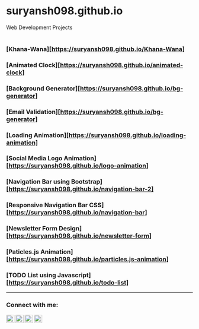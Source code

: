 # suryansh098.github.io
Web Development Projects
<br/>
<br/>

### [Khana-Wana][https://suryansh098.github.io/Khana-Wana]
### [Animated Clock][https://suryansh098.github.io/animated-clock]
### [Background Generator][https://suryansh098.github.io/bg-generator]
### [Email Validation][https://suryansh098.github.io/bg-generator]
### [Loading Animation][https://suryansh098.github.io/loading-animation]
### [Social Media Logo Animation][https://suryansh098.github.io/logo-animation]
### [Navigation Bar using Bootstrap][https://suryansh098.github.io/navigation-bar-2]
### [Responsive Navigation Bar CSS][https://suryansh098.github.io/navigation-bar]
### [Newsletter Form Design][https://suryansh098.github.io/newsletter-form]
### [Paticles.js Animation][https://suryansh098.github.io/particles.js-animation]
### [TODO List using Javascript][https://suryansh098.github.io/todo-list]

---

### Connect with me:

[<img align="left" alt="suryansh098 | Twitter" width="22px" src="https://cdn.jsdelivr.net/npm/simple-icons@v3/icons/twitter.svg" />][twitter]
[<img align="left" alt="suryansh098 | LinkedIn" width="22px" src="https://cdn.jsdelivr.net/npm/simple-icons@v3/icons/linkedin.svg" />][linkedin]
[<img align="left" alt="suryansh098 | Instagram" width="22px" src="https://cdn.jsdelivr.net/npm/simple-icons@v3/icons/instagram.svg" />][instagram]
[<img align="left" alt="suryansh.yadav.731 | Facebook" width="22px" src="https://cdn.jsdelivr.net/npm/simple-icons@v3/icons/facebook.svg" />][facebook]
<br />

[twitter]: https://twitter.com/suryansh098
[instagram]: https://instagram.com/suryansh098
[linkedin]: https://linkedin.com/in/suryansh098
[facebook]: https://www.facebook.com/suryansh.yadav.731
